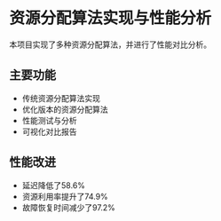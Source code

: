 # 资源分配算法实现与性能分析

本项目实现了多种资源分配算法，并进行了性能对比分析。

## 主要功能
- 传统资源分配算法实现
- 优化版本的资源分配算法
- 性能测试与分析
- 可视化对比报告

## 性能改进
- 延迟降低了58.6%
- 资源利用率提升了74.9%
- 故障恢复时间减少了97.2%
